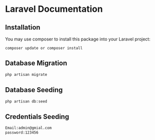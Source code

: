 # Laravel Documentation


## Installation

You may use composer to install this package into your Laravel project:

``` 
composer update or composer install
```



## Database Migration

```bash
php artisan migrate 
```
## Database Seeding

```bash
php artisan db:seed 
```
## Credentials Seeding

```bash
Email:admin@gmial.com
password:123456
```
